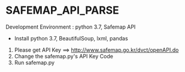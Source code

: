 # SAFEMAP_API_PARSE
Development Environment : python 3.7, Safemap API
* Install python 3.7, BeautifulSoup, lxml, pandas
1. Please get API Key ==> http://www.safemap.go.kr/dvct/openAPI.do
2. Change the safemap.py's API Key Code
3. Run safemap.py

